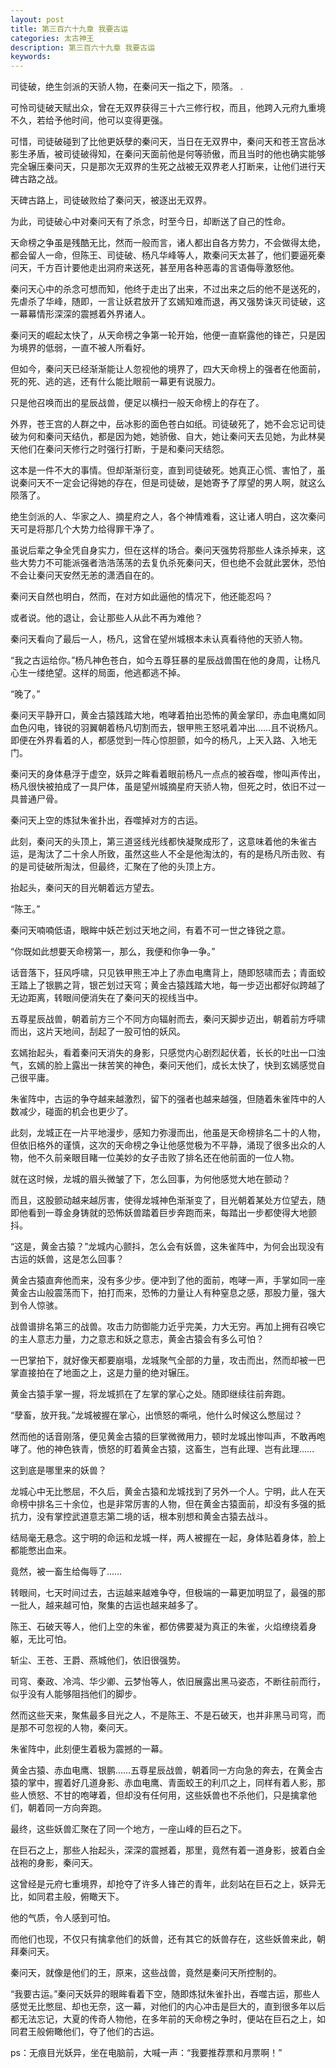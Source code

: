 ```yaml
---
layout: post
title: 第三百六十九章 我要古运
categories: 太古神王
description: 第三百六十九章 我要古运
keywords:
---
```


司徒破，绝生剑派的天骄人物，在秦问天一指之下，陨落。   .

可怜司徒破天赋出众，曾在无双界获得三十六三修行权，而且，他跨入元府九重境不久，若给予他时间，他可以变得更强。

可惜，司徒破碰到了比他更妖孽的秦问天，当日在无双界中，秦问天和苍王宫岳冰影生矛盾，被司徒破得知，在秦问天面前他是何等骄傲，而且当时的他也确实能够完全辗压秦问天，只是那次无双界的生死之战被无双界老人打断来，让他们进行天碑古路之战。

天碑古路上，司徒破败给了秦问天，被逐出无双界。

为此，司徒破心中对秦问天有了杀念，时至今日，却断送了自己的性命。

天命榜之争虽是残酷无比，然而一般而言，诸人都出自各方势力，不会做得太绝，都会留人一命，但陈王、司徒破、杨凡华峰等人，欺秦问天太甚了，他们要逼死秦问天，千方百计要他走出洞府来送死，甚至用各种恶毒的言语侮辱激怒他。

秦问天心中的杀念可想而知，他终于走出了出来，不过出来之后的他不是送死的，先虐杀了华峰，随即，一言让妖君放开了玄嫣知难而退，再又强势诛灭司徒破，这一幕幕情形深深的震撼着外界诸人。

秦问天的崛起太快了，从天命榜之争第一轮开始，他便一直崭露他的锋芒，只是因为境界的低弱，一直不被人所看好。

但如今，秦问天已经渐渐能让人忽视他的境界了，四大天命榜上的强者在他面前，死的死、逃的逃，还有什么能比眼前一幕更有说服力。

只是他召唤而出的星辰战兽，便足以横扫一般天命榜上的存在了。

外界，苍王宫的人群之中，岳冰影的面色苍白如纸。司徒破死了，她不会忘记司徒破为何和秦问天结仇，都是因为她，她骄傲、自大，她让秦问天去见她，为此林昊天他们在秦问天修行之时强行打断，于是和秦问天结怨。

这本是一件不大的事情。但却渐渐衍变，直到司徒破死。她真正心慌、害怕了，虽说秦问天不一定会记得她的存在，但是司徒破，是她寄予了厚望的男人啊，就这么陨落了。

绝生剑派的人、华家之人、摘星府之人，各个神情难看，这让诸人明白，这次秦问天可是将那几个大势力给得罪干净了。

虽说后辈之争全凭自身实力，但在这样的场合。秦问天强势将那些人诛杀掉来，这些大势力不可能派强者浩浩荡荡的去复仇杀死秦问天，但也绝不会就此罢休，恐怕不会让秦问天安然无恙的潇洒自在的。

秦问天自然也明白，然而，在对方如此逼他的情况下，他还能忍吗？

或者说。他的退让，会让那些人从此不再为难他？

秦问天看向了最后一人，杨凡，这曾在望州城根本未认真看待他的天骄人物。

“我之古运给你。”杨凡神色苍白，如今五尊狂暴的星辰战兽围在他的身周，让杨凡心生一缕绝望。这样的局面，他逃都逃不掉。

“晚了。”

秦问天平静开口，黄金古猿践踏大地，咆哮着拍出恐怖的黄金掌印，赤血电鹰如同血色闪电，锋锐的羽翼朝着杨凡切割而去，银甲熊王怒吼着冲出……且不说杨凡。即便在外界看着的人，都感觉到一阵心惊胆颤，如今的杨凡，上天入路、入地无门。

秦问天的身体悬浮于虚空，妖异之眸看着眼前杨凡一点点的被吞噬，惨叫声传出，杨凡很快被拍成了一具尸体，虽是望州城摘星府天骄人物，但死之时，依旧不过一具普通尸骨。

秦问天上空的炼狱朱雀扑出，吞噬掉对方的古运。

此刻，秦问天的头顶上，第三道竖线光线都快凝聚成形了，这意味着他的朱雀古运，是淘汰了二十余人所致，虽然这些人不全是他淘汰的，有的是杨凡所击败、有的是司徒破所淘汰，但最终，汇聚在了他的头顶上方。

抬起头，秦问天的目光朝着远方望去。

“陈王。”

秦问天喃喃低语，眼眸中妖芒划过天地之间，有着不可一世之锋锐之意。

“你既如此想要天命榜第一，那么，我便和你争一争。”

话音落下，狂风呼啸，只见铁甲熊王冲上了赤血电鹰背上，随即怒啸而去；青面蛟王踏上了银鹏之背，银芒划过天穹；黄金古猿践踏大地，每一步迈出都好似跨越了无边距离，转眼间便消失在了秦问天的视线当中。

五尊星辰战兽，朝着前方三个不同方向辐射而去，秦问天脚步迈出，朝着前方呼啸而出，这片天地间，刮起了一股可怕的妖风。

玄嫣抬起头，看着秦问天消失的身影，只感觉内心剧烈起伏着，长长的吐出一口浊气，玄嫣的脸上露出一抹苦笑的神色，秦问天他们，成长太快了，快到玄嫣感觉自己很平庸。

朱雀阵中，古运的争夺越来越激烈，留下的强者也越来越强，但随着朱雀阵中的人数减少，碰面的机会也更少了。

此刻，龙城正在一片平地漫步，感知力弥漫而出，他虽是天命榜排名二十的人物，但依旧格外的谨慎，这次的天命榜之争让他感觉极为不平静，涌现了很多出众的人物，他不久前亲眼目睹一位美妙的女子击败了排名还在他前面的一位人物。

就在这时候，龙城的眉头微皱了下，怎么回事，为何他感觉大地在颤动？

而且，这股颤动越来越厉害，使得龙城神色渐渐变了，目光朝着某处方位望去，随即他看到一尊金身铸就的恐怖妖兽踏着巨步奔跑而来，每踏出一步都使得大地颤抖。

“这是，黄金古猿？”龙城内心颤抖，怎么会有妖兽，这朱雀阵中，为何会出现没有古运的妖兽，这是怎么回事？

黄金古猿直奔他而来，没有多少步。便冲到了他的面前，咆哮一声，手掌如同一座黄金古山般震荡而下，拍打而来，恐怖的力量让人有种窒息之感，那股力量，强大到令人惊骇。

战兽谱排名第三的战兽。攻击力防御能力近乎完美，力大无穷。再加上拥有召唤它的主人意志力量，力之意志和妖之意志，黄金古猿会有多么可怕？

一巴掌拍下，就好像天都要崩塌，龙城聚气全部的力量，攻击而出，然而却被一巴掌直接拍在了地面之上，这是力量的绝对辗压。

黄金古猿手掌一握，将龙城抓在了左掌的掌心之处。随即继续往前奔跑。

“孽畜，放开我。”龙城被握在掌心，出愤怒的嘶吼，他什么时候这么憋屈过？

然而他的话音刚落，便见黄金古猿的巨掌微微用力，顿时龙城出惨叫声，不敢再咆哮了。他的神色铁青，愤怒的盯着黄金古猿，这畜生，岂有此理、岂有此理……

这到底是哪里来的妖兽？

龙城心中无比憋屈，不久后，黄金古猿和龙城找到了另外一个人。宁明，此人在天命榜中排名三十余位，也是非常厉害的人物，但在黄金古猿面前，却没有多强的抵抗力，没有掌控武道意志第二境的话，根本别想和黄金古猿去战斗。

结局毫无悬念。这宁明的命运和龙城一样，两人被握在一起，身体贴着身体，脸上都能憋出血来。

竟然，被一畜生给侮辱了……

转眼间，七天时间过去，古运越来越难争夺，但极端的一幕更加明显了，最强的那一批人，越来越可怕，聚集的古运也越来越多了。

陈王、石破天等人，他们上空的朱雀，都仿佛要凝为真正的朱雀，火焰缭绕着身躯，无比可怕。

斩尘、王苍、王爵、燕城他们，依旧很强势。

司穹、秦政、冷鸿、华少卿、云梦怡等人，依旧展露出黑马姿态，不断往前而行，似乎没有人能够阻挡他们的脚步。

然而这些天来，聚焦最多目光之人，不是陈王、不是石破天，也并非黑马司穹，而是那不可忽视的人物，秦问天。

朱雀阵中，此刻便生着极为震撼的一幕。

黄金古猿、赤血电鹰、银鹏……五尊星辰战兽，朝着同一方向急的奔去，在黄金古猿的掌中，握着好几道身影、赤血电鹰、青面蛟王的利爪之上，同样有着人影，那些人愤怒、不甘的咆哮着，但却没有任何用，这些妖兽也不杀他们，只是擒拿他们，朝着同一方向奔跑。

最终，这些妖兽汇聚在了同一个地方，一座山峰的巨石之下。

在巨石之上，那些人抬起头，深深的震撼着，那里，竟然有着一道身影，披着白金战袍的身影，秦问天。

这曾经是元府七重境界，却抢夺了许多人锋芒的青年，此刻站在巨石之上，妖异无比，如同君主般，俯瞰天下。

他的气质，令人感到可怕。

而他们也现，不仅只有擒拿他们的妖兽，还有其它的妖兽存在，这些妖兽来此，朝拜秦问天。

秦问天，就像是他们的王，原来，这些战兽，竟然是秦问天所控制的。

“我要古运。”秦问天妖异的眼眸看着下空，随即炼狱朱雀扑出，吞噬古运，那些人感觉无比憋屈、却也无奈，这一幕，对他们的内心冲击是巨大的，直到很多年以后都无法忘记，大夏的传奇人物他，在多年前的天命榜之争时，便站在巨石之上，如同君王般俯瞰他们，夺了他们的古运。

ps：无痕目光妖异，坐在电脑前，大喊一声：“我要推荐票和月票啊！”
